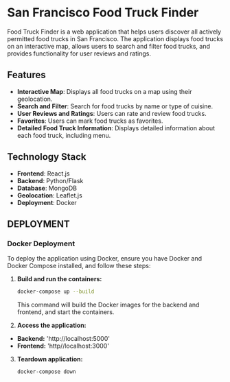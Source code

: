 # San Francisco Food Truck Finder

Food Truck Finder is a web application that helps users discover all actively permitted food trucks in San Francisco. The application displays food trucks on an interactive map, allows users to search and filter food trucks, and provides functionality for user reviews and ratings.

## Features

- **Interactive Map**: Displays all food trucks on a map using their geolocation.
- **Search and Filter**: Search for food trucks by name or type of cuisine.
- **User Reviews and Ratings**: Users can rate and review food trucks.
- **Favorites**: Users can mark food trucks as favorites.
- **Detailed Food Truck Information**: Displays detailed information about each food truck, including menu.


## Technology Stack

- **Frontend**: React.js
- **Backend**: Python/Flask
- **Database**: MongoDB
- **Geolocation**: Leaflet.js
- **Deployment**: Docker

## DEPLOYMENT 

### Docker Deployment

To deploy the application using Docker, ensure you have Docker and Docker Compose installed, and follow these steps:

1. **Build and run the containers:**

   ```bash
   docker-compose up --build
   ```
   This command will build the Docker images for the backend and frontend, and start the containers.

2. **Access the application:**

- **Backend:** 'http://localhost:5000'
- **Frontend:** 'http//localhost:3000'

3. **Teardown application:**

    ```bash
   docker-compose down
   ```